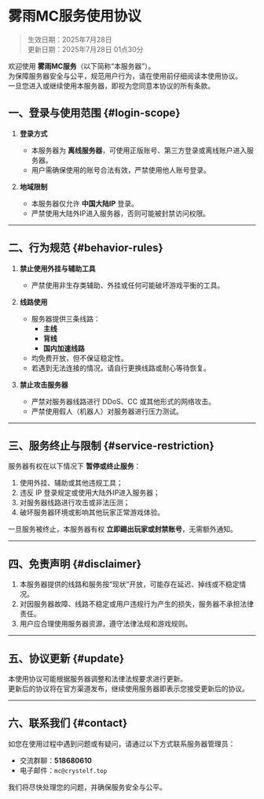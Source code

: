 # 雾雨MC服务使用协议

> 生效日期：2025年7月28日  
> 更新日期：2025年7月28日 01点30分

欢迎使用 **雾雨MC服务**（以下简称“本服务器”）。  
为保障服务器安全与公平，规范用户行为，请在使用前仔细阅读本使用协议。  
一旦您进入或继续使用本服务器，即视为您同意本协议的所有条款。

## 一、登录与使用范围 {#login-scope}

1. **登录方式**
    - 本服务器为 **离线服务器**，可使用正版账号、第三方登录或离线账户进入服务器。
    - 用户需确保使用的账号合法有效，严禁使用他人账号登录。

2. **地域限制**
    - 本服务器仅允许 **中国大陆IP** 登录。
    - 严禁使用大陆外IP进入服务器，否则可能被封禁访问权限。

---

## 二、行为规范 {#behavior-rules}

1. **禁止使用外挂与辅助工具**
    - 严禁使用非生存类辅助、外挂或任何可能破坏游戏平衡的工具。

2. **线路使用**
    - 服务器提供三条线路：
        - **主线**
        - **背线**
        - **国内加速线路**
    - 均免费开放，但不保证稳定性。
    - 若遇到无法连接的情况，请自行更换线路或耐心等待恢复。

3. **禁止攻击服务器**
    - 严禁对服务器线路进行 DDoS、CC 或其他形式的网络攻击。
    - 严禁使用假人（机器人）对服务器进行压力测试。

---

## 三、服务终止与限制 {#service-restriction}

服务器有权在以下情况下 **暂停或终止服务**：

1. 使用外挂、辅助或其他违规工具；
2. 违反 IP 登录规定或使用大陆外IP进入服务器；
3. 对服务器线路进行攻击或非法压测；
4. 破坏服务器环境或影响其他玩家正常游戏体验。

一旦服务被终止，本服务器有权 **立即踢出玩家或封禁账号**，无需额外通知。

---

## 四、免责声明 {#disclaimer}

1. 本服务器提供的线路和服务按“现状”开放，可能存在延迟、掉线或不稳定情况。
2. 对因服务器故障、线路不稳定或用户违规行为产生的损失，服务器不承担法律责任。
3. 用户应合理使用服务器资源，遵守法律法规和游戏规则。

---

## 五、协议更新 {#update}

本使用协议可能根据服务器调整和法律法规要求进行更新。  
更新后的协议将在官方渠道发布，继续使用服务器即表示您接受更新后的协议。

---

## 六、联系我们 {#contact}

如您在使用过程中遇到问题或有疑问，请通过以下方式联系服务器管理员：

- 交流群聊：**518680610**
- 电子邮件：`mc@crystelf.top`

我们将尽快处理您的问题，并确保服务安全与公平。
